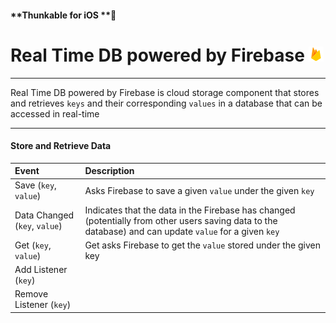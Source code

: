 #### **Thunkable for iOS **

# Real Time DB powered by Firebase ![](/assets/firebase-ios-icon.png)

---

Real Time DB powered by Firebase is cloud storage component that stores and retrieves `keys` and their corresponding `values` in a database that can be accessed in real-time

---

#### Store and Retrieve Data

| Event | Description |
| :--- | :--- |
| Save \(`key`, `value`\) | Asks Firebase to save a given `value` under the given `key` |
| Data Changed \(`key`, `value`\) | Indicates that the data in the Firebase has changed \(potentially from other users saving data to the database\) and can update `value` for a given `key` |
| Get \(`key`, `value`\) | Get asks Firebase to get the `value` stored under the given key |
| Add Listener \(`key`\) |  |
| Remove Listener \(`key`\) |  |



